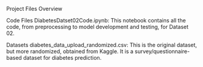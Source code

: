 Project Files Overview

Code Files
DiabetesDatset02Code.ipynb: This notebook contains all the code, from preprocessing to model development and testing, for Dataset 02.

Datasets
diabetes_data_upload_randomized.csv: This is the original dataset, but more randomized, obtained from Kaggle. It is a survey/questionnaire-based dataset for diabetes prediction.

